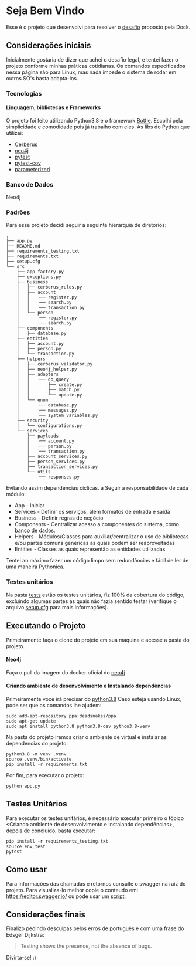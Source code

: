 # Seja Bem Vindo
Esse é o projeto que desenvolvi para resolver o [desafio](https://github.com/pedrohrf/desafio-dev-api-rest) proposto pela Dock.

## Considerações iniciais
Inicialmente gostaria de dizer que achei o desafio legal, e tentei fazer o projeto conforme minhas práticas cotidianas.
Os comandos especificados nessa página são para Linux, mas nada impede o sistema de rodar em outros SO's basta adapta-los.

### Tecnologias

#### Linguagem, bibliotecas e Frameworks
O projeto foi feito utilizando Python3.8 e o framework [Bottle](https://pypi.org/project/bottle/).
Escolhi pela simplicidade e comodidade pois já trabalho com eles.
As libs do Python que utilizei:

* [Cerberus](https://pypi.org/project/Cerberus/)
* [neo4j](https://pypi.org/project/neo4j/)
* [pytest](https://pypi.org/project/pytest/)
* [pytest-cov](https://pypi.org/project/pytest-cov/)
* [parameterized](https://pypi.org/project/parameterized/)


### Banco de Dados
Neo4j

### Padrões
Para esse projeto decidi seguir a seguinte hierarquia de diretorios:
```.tree
.
├── app.py
├── README.md
├── requirements_testing.txt
├── requirements.txt
├── setup.cfg
└── src
    ├── app_factory.py
    ├── exceptions.py
    ├── business
    │   ├── cerberus_rules.py
    │   ├── account
    │   │   ├── register.py
    │   │   ├── search.py
    │   │   └── transaction.py
    │   └── person
    │       ├── register.py
    │       └── search.py
    ├── components
    │   ├── database.py
    ├── entities
    │   ├── account.py
    │   ├── person.py
    │   └── transaction.py
    ├── helpers
    │   ├── cerberus_validator.py
    │   ├── neo4j_helper.py
    │   ├── adapters
    │   │   └── db_query
    │   │       ├── create.py
    │   │       ├── match.py
    │   │       └── update.py
    │   └── enum
    │       ├── database.py
    │       ├── messages.py
    │       └── system_variables.py
    ├── security
    │   └── configurations.py
    └── services
        ├── payloads
        │   ├── account.py
        │   ├── person.py
        │   └── transaction.py
        ├── account_services.py
        ├── person_services.py
        ├── transaction_services.py
        └── utils
            └── responses.py
```
Evitando assim dependencias cíclicas. a Seguir a responsábilidade de cada módulo:
* App - Iniciar
* Services - Definir os serviços, além formatos de entrada e saída
* Business - Definir regras de negócio
* Components - Centralizar acesso a componentes do sistema, como banco de dados.
* Helpers - Módulos/Classes para auxiliar/centralizar o uso de bibliotecas e/ou partes comuns genéricas as quais podem ser reaproveitadas 
* Entities - Classes as quais representão as entidades utilizadas

Tentei ao máximo fazer um código limpo sem redundâncias e fácil de ler de uma maneira Pythonica.

### Testes unitários
Na pasta [tests](https://github.com/pedrohrf/desafio-dev-api-rest/tree/master/dosafio/tests) 
estão os testes unitários, fiz 100% da cobertura do código, excluindo algumas partes as quais
não fazia sentido testar (verifique o arquivo [setup.cfg](https://github.com/pedrohrf/desafio-dev-api-rest/blob/master/dosafio/setup.cfg) 
para mais informações).

## Executando o Projeto
Primeiramente faça o clone do projeto em sua maquina e acesse a pasta do projeto.

#### Neo4j
Faça o pull da imagem do docker oficial do [neo4j](https://hub.docker.com/_/neo4j)

#### Criando ambiente de desenvolvimento e Instalando dependências
Primeiramente voce irá precisar do [python3.8](https://www.python.org/downloads/release/python-388/)
Caso esteja usando Linux, pode ser que os comandos lhe ajudem:
```
sudo add-apt-repository ppa:deadsnakes/ppa
sudo apt-get update
sudo apt install python3.8 python3.8-dev python3.8-venv 
```
Na pasta do projeto iremos criar o ambiente de virtual e instalar as dependencias do projeto:
```
python3.8 -m venv .venv
source .venv/bin/activate
pip install -r requirements.txt
```
Por fim, para executar o projeto:
```
python app.py
```


## Testes Unitários
Para executar os testes unitários, é necessário executar primeiro o tópico 
<Criando ambiente de desenvolvimento e Instalando dependências>, depois de concluído, basta executar:
```
pip install -r requirements_testing.txt
source env_test
pytest
```

## Como usar 
Para informações das chamadas e retornos consulte o swagger na raiz do projeto. Para visualiza-lo melhor 
copie o conteudo em: https://editor.swagger.io/ ou pode usar um [script](https://gist.github.com/oseiskar/dbd51a3727fc96dcf5ed189fca491fb3).

## Considerações finais
Finalizo pedindo desculpas pelos erros de português e com uma frase do Edsger Dijkstra: 
> Testing shows the presence, not the absence of bugs.

Divirta-se! :)